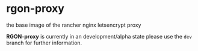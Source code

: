 # rgon-proxy
the base image of the rancher nginx letsencrypt proxy

**RGON-proxy** is currently in an development/alpha state please use the `dev` branch for further information.
